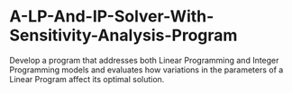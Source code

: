 # A-LP-And-IP-Solver-With-Sensitivity-Analysis-Program
Develop a program that addresses both Linear Programming and Integer Programming models and evaluates how variations in the parameters of a Linear Program affect its optimal solution.

